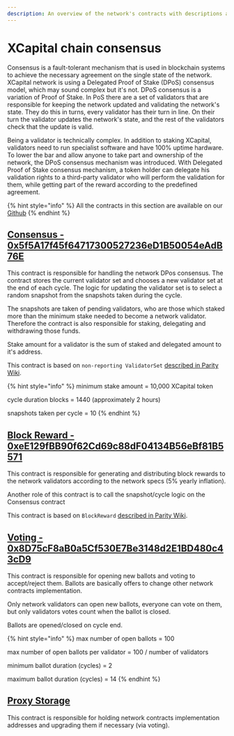 ```yaml
---
description: An overview of the network's contracts with descriptions and links
---
```


# XCapital chain consensus

Consensus is a fault-tolerant mechanism that is used in blockchain systems to achieve the necessary agreement on the single state of the network. XCapital network is using a Delegated Proof of Stake \(DPoS\) consensus model, which may sound complex but it's not. DPoS consensus is a variation of Proof of Stake. In PoS there are a set of validators that are responsible for keeping the network updated and validating the network's state. They do this in turns, every validator has their turn in line. On their turn the validator updates the network's state, and the rest of the validators check that the update is valid.

Being a validator is technically complex. In addition to staking XCapital, validators need to run specialist software and have 100% uptime hardware. To lower the bar and allow anyone to take part and ownership of the network, the DPoS consensus mechanism was introduced. With Delegated Proof of Stake consensus mechanism, a token holder can delegate his validation rights to a third-party validator who will perform the validation for them, while getting part of the reward according to the predefined agreement.

{% hint style="info" %}
All the contracts in this section are available on our [Github](https://github.com/fuseio/fuse-network/tree/master/contracts)
{% endhint %}

## [Consensus - 0x5f5A17f45f64717300527236eD1B50054eAdB76E](https://xcscan.com/address/0x5f5A17f45f64717300527236eD1B50054eAdB76E)

This contract is responsible for handling the network DPos consensus. The contract stores the current validator set and chooses a new validator set at the end of each cycle. The logic for updating the validator set is to select a random snapshot from the snapshots taken during the cycle.

The snapshots are taken of pending validators, who are those which staked more than the minimum stake needed to become a network validator. Therefore the contract is also responsible for staking, delegating and withdrawing those funds.

Stake amount for a validator is the sum of staked and delegated amount to it's address.

This contract is based on `non-reporting ValidatorSet` [described in Parity Wiki](https://wiki.parity.io/Validator-Set.html#non-reporting-contract).

{% hint style="info" %}
minimum stake amount = 10,000 XCapital token

cycle duration blocks = 1440 \(approximately 2 hours\)

snapshots taken per cycle = 10
{% endhint %}

## [Block Reward - 0xeE129fBB90f62Cd69c88dF04134B56eBf81B5571](https://xcscan.com/address/0xeE129fBB90f62Cd69c88dF04134B56eBf81B5571)

This contract is responsible for generating and distributing block rewards to the network validators according to the network specs \(5% yearly inflation\).

Another role of this contract is to call the snapshot/cycle logic on the Consensus contract

This contract is based on `BlockReward` [described in Parity Wiki](https://wiki.parity.io/Block-Reward-Contract).

## [Voting - 0x8D75cF8aB0a5Cf530E7Be3148d2E1BD480c43cD9](https://xcscan.com/address/0x8D75cF8aB0a5Cf530E7Be3148d2E1BD480c43cD9)

This contract is responsible for opening new ballots and voting to accept/reject them. Ballots are basically offers to change other network contracts implementation.

Only network validators can open new ballots, everyone can vote on them, but only validators votes count when the ballot is closed.

Ballots are opened/closed on cycle end.

{% hint style="info" %}
max number of open ballots = 100

max number of open ballots per validator = 100 / number of validators

minimum ballot duration \(cycles\) = 2

maximum ballot duration \(cycles\) = 14
{% endhint %}

## [Proxy Storage](https://xcscan.com/address/0xe71048Be8046291a4eEFB423D40B4F08a8d6ce29)

This contract is responsible for holding network contracts implementation addresses and upgrading them if necessary \(via voting\).

